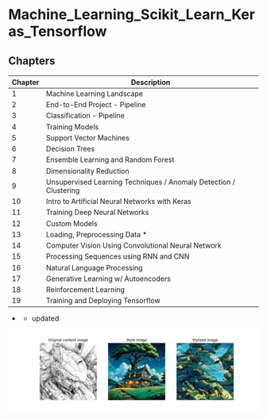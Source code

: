 
# Machine_Learning_Scikit_Learn_Keras_Tensorflow    

## Chapters

| Chapter | Description |
|----------|----------  |
|  1    | Machine Learning Landscape   |
|  2    | End-to-End Project - Pipeline   |
|  3    | Classification - Pipeline   |
|  4    | Training Models   |
|  5    | Support Vector Machines   |
|  6    | Decision Trees  |
|  7    | Ensemble Learning and Random Forest  |
|  8    | Dimensionality Reduction  |
|  9    | Unsupervised Learning Techniques / Anomaly Detection / Clustering  |
|  10   | Intro to Artificial Neural Networks with Keras |
|  11   | Training Deep Neural Networks |
|  12   | Custom Models |
|  13   | Loading, Preprocessing Data  * |
|  14   | Computer Vision Using Convolutional Neural Network   |
|  15   | Processing Sequences using RNN and CNN   |
|  16   | Natural Language Processing   |
|  17   | Generative Learning w/ Autoencoders|
|  18   | Reinforcement Learning|
|  19   | Training and Deploying Tensorflow|

  * - updated 

![Styletransfer](https://github.com/hectwilliams/Machine_Learning_Scikit_Learn/blob/main/CHAPTER_14/exercise_11_StyleTransferExample.png?raw=true)